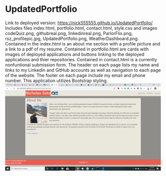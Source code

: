 # UpdatedPortfolio

Link to deployed version: https://nick555555.github.io/UpdatedPortfolio/  
Includes files index.html, portfolio.html, contact.html, style.css and images codeQuiz.png, githubreal.png, linkedinreal.png, ParlorFlix.png, rsz_profilepic.jpg, UpdatedPortfolio.png, WeatherDashboard.png. Contained in the index.html is an about me section with a profile picture and a link to a pdf of my resume. Contained in portfolio.html are cards with images of deployed applications and buttons linking to the deployed applications and thier repositories. Contained in contact.html is a currently nonfuntional submission form. The header on each page lists my name and links to my Linkedin and GitHub accounts as well as navigation to each page of the website. The footer on each page include my email and phone number. This application utilizes Bootstrap styling.
![Site Screenshot](\Images\UpdatedPortfolio.png)